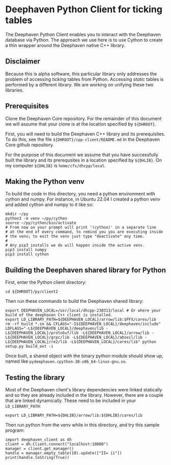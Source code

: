 # Deephaven Python Client for ticking tables

The Deephaven Python Client enables you to interact with the Deephaven database via Python. The approach we use here is to use Cython to create a thin wrapper around the Deephaven native C++ library.

## Disclaimer

Because this is alpha software, this particular library only addresses the problem of accessing
*ticking* tables from Python. Accessing *static* tables is performed by a different library. We
are working on unifying these two libraries.


## Prerequisites

Clone the Deephaven Core repository. For the remainder of this document we will assume that your
clone is at the location specified by `${DHROOT}`.

First, you will need to build the Deephaven C++ library and its prerequisites. To do this, see
the file `${DHROOT}/cpp-client/README.md` in the Deephaven Core github repository.

For the purpose of this document we assume that you have successfully built the library and its prerequsites in a location specified by `${DHLIB}`. On my computer `${DHLIB}` is
`home/cfs/dhcpp/local`.

## Making the Python venv

To build the code in this directory, you need a python environment with cython and numpy.
For instance, in Ubuntu 22.04 I created a python venv and added cython and numpy to it like so:

```
mkdir ~/py
python3 -m venv ~/py/cython
source ~/py/cython/bin/activate
# From now on your prompt will print '(cython)' in a separate line
# at the end of every command, to remind you you are executing inside
# the venv; to exit the venv just type "deactivate" any time.
#
# Any pip3 installs we do will happen inside the active venv.
pip3 install numpy
pip3 install cython
```

## Building the Deephaven shared library for Python

First, enter the Python client directory:

```
cd ${DHROOT}/py/client2
```

Then run these commands to build the Deephaven shared library:

```
export DEEPHAVEN_LOCAL=/usr/local/dhcpp-230313/local # Or where your build of the deephaven C++ client is installed.
export LD_LIBRARY_PATH=${DEEPHAVEN_LOCAL}/arrow/lib:$PFX/cares/lib
rm -rf build *.so && CFLAGS="-I${DEEPHAVEN_LOCAL}/deephaven/include" LDFLAGS="-L${DEEPHAVEN_LOCAL}/deephaven/lib -L${DEEPHAVEN_LOCAL}/protobuf/lib -L${DEEPHAVEN_LOCAL}/arrow/lib -L${DEEPHAVEN_LOCAL}/grpc/lib -L${DEEPHAVEN_LOCAL}/abseil/lib -L${DEEPHAVEN_LOCAL}/re2/lib -L${DEEPHAVEN_LOCAL}/cares/lib" python setup.py build_ext -i
```

Once built, a shared object with the binary python module should show up, named like
`pydeephaven.cpython-38-x86_64-linux-gnu.so`.

## Testing the library

Most of the Deephaven client's library dependencies were linked statically and so they are already
included in the library. However, there are a couple that are linked dynamically. These need to be
included in your `LD_LIBRARY_PATH`:

```
export LD_LIBRARY_PATH=${DHLIB}/arrow/lib:${DHLIB}/cares/lib
```

Then run python from the venv while in this directory, and try this sample
program:
```
import deephaven_client as dh
client = dh.Client.connect("localhost:10000")
manager = client.get_manager()
handle = manager.empty_table(10).update(["II= ii"])
print(handle.toString(True))
```
